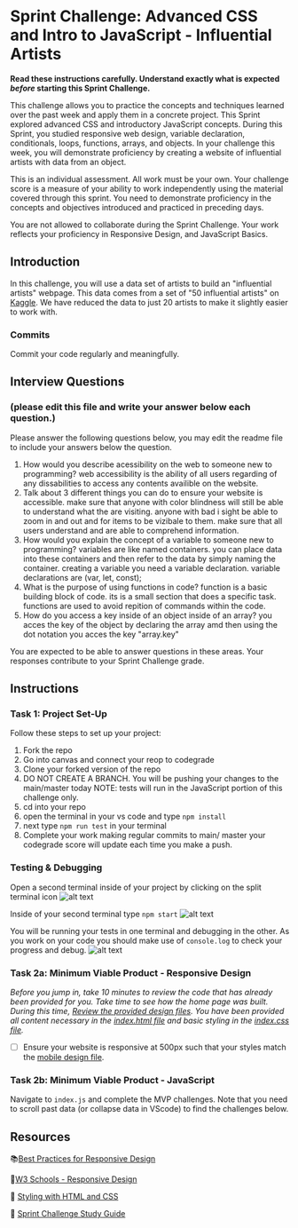 # Sprint Challenge: Advanced CSS and Intro to JavaScript - Influential Artists

**Read these instructions carefully. Understand exactly what is expected _before_ starting this Sprint Challenge.**

This challenge allows you to practice the concepts and techniques learned over the past week and apply them in a concrete project. This Sprint explored advanced CSS and introductory JavaScript concepts. During this Sprint, you studied responsive web design, variable declaration, conditionals, loops, functions, arrays, and objects. In your challenge this week, you will demonstrate proficiency by creating a website of influential artists with data from an object.

This is an individual assessment. All work must be your own. Your challenge score is a measure of your ability to work independently using the material covered through this sprint. You need to demonstrate proficiency in the concepts and objectives introduced and practiced in preceding days.

You are not allowed to collaborate during the Sprint Challenge. Your work reflects your proficiency in Responsive Design, and JavaScript Basics.

## Introduction

In this challenge, you will use a data set of artists to build an "influential artists" webpage. This data comes from a set of "50 influential artists" on [Kaggle](https://www.kaggle.com/ikarus777/best-artworks-of-all-time). We have reduced the data to just 20 artists to make it slightly easier to work with.

### Commits

Commit your code regularly and meaningfully.

## Interview Questions

### (please edit this file and write your answer below each question.)

Please answer the following questions below, you may edit the readme file to include your answers below the question.

1. How would you describe acessibility on the web to someone new to programming?
   web accessibility is the ability of all users regarding of any dissabilities to access any contents availible on the website.
2. Talk about 3 different things you can do to ensure your website is accessible.
   make sure that anyone with color blindness will still be able to understand what the are visiting.
   anyone with bad i sight be able to zoom in and out and for items to be vizibale to them.
   make sure that all users understand and are able to comprehend information.
3. How would you explain the concept of a variable to someone new to programming?
   variables are like named containers. you can place data into these containers and then refer to the data by simply naming the container.
   creating a variable you need a variable declaration. variable declarations are (var, let, const);
4. What is the purpose of using functions in code?
   function is a basic building block of code. its is a small section that does a specific task. functions are used to avoid repition of commands within the code.
5. How do you access a key inside of an object inside of an array?
   you acces the key of the object by declaring the array amd then using the dot notation you acces the key "array.key"

You are expected to be able to answer questions in these areas. Your responses contribute to your Sprint Challenge grade.

## Instructions

### Task 1: Project Set-Up

Follow these steps to set up your project:

1. Fork the repo
2. Go into canvas and connect your reop to codegrade
3. Clone your forked version of the repo
4. DO NOT CREATE A BRANCH. You will be pushing your changes to the main/master today
   NOTE: tests will run in the JavaScript portion of this challenge only.
5. cd into your repo
6. open the terminal in your vs code and type `npm install`
7. next type `npm run test` in your terminal
8. Complete your work making regular commits to main/ master your codegrade score will update each time you make a push.

### Testing & Debugging

Open a second terminal inside of your project by clicking on the split terminal icon
![alt text](assets/split_terminal.png "Split Terminal")

Inside of your second terminal type `npm start`
![alt text](assets/npm_start.png "type npm start")

You will be running your tests in one terminal and debugging in the other. As you work on your code you should make use of `console.log` to check your progress and debug.
![alt text](assets/tests_debug_terminal_final.png "your terminal should look like this")

### Task 2a: Minimum Viable Product - Responsive Design

_Before you jump in, take 10 minutes to review the code that has already been provided for you. Take time to see how the home page was built. During this time, [Review the provided design files](design/). You have been provided all content necessary in the [index.html file](index.html) and basic styling in the [index.css file](css/index.css)._

- [ ] Ensure your website is responsive at 500px such that your styles match the [mobile design file](design/Mobile.png).

### Task 2b: Minimum Viable Product - JavaScript

Navigate to `index.js` and complete the MVP challenges. Note that you need to scroll past data (or collapse data in VScode) to find the challenges below.

## Resources

📚[Best Practices for Responsive Design](https://www.browserstack.com/guide/responsive-design-breakpoints)

🤝[W3 Schools - Responsive Design](https://www.w3schools.com/html/html_responsive.asp)

👀 [Styling with HTML and CSS](https://www.w3schools.com/html/html_css.asp)

🦄 [Sprint Challenge Study Guide](https://www.notion.so/lambdaschool/Unit-1-Sprint-2-Study-Guide-16f656025c8744458addb068e6348101)
